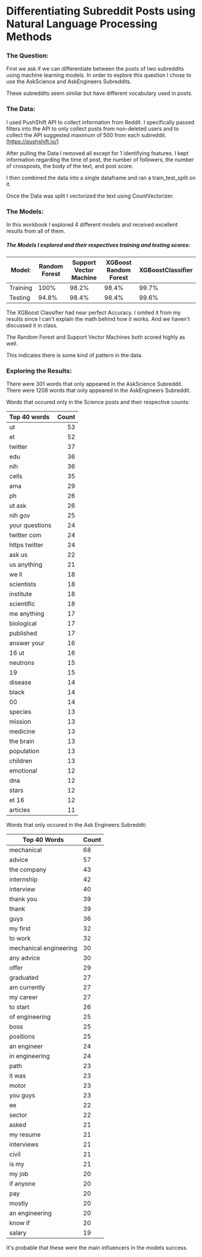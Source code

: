 # Differentiating Subreddit Posts using Natural Language Processing Methods

### The Question:

First we ask if we can differentiate between the posts of two subreddits using machine learning models. In order to explore this question I chose to use the AskScience and AskEngineers Subreddits.

These subreddits seem similar but have different vocabulary used in posts. 

### The Data:

I used PushShift API to collect information from Reddit. I specifically passed filters into the API to only collect posts from non-deleted users and to collect the API suggested maximum of 500 from each subreddit.
[https://pushshift.io/]

After pulling the Data I removed all except for 1 identifying features. I kept information regarding the time of post, the number of followers, the number of crossposts, the body of the text, and post score.

I then combined the data into a single dataframe and ran a train_test_split on it. 

Once the Data was split I vectorized the text using CountVectorizer.

### The Models:

In this workbook I explored 4 different models and received excellent results from all of them. 

##### The Models I explored and their respectives training and testing scores:

|**Model:**| Random Forest | Support Vector Machine | XGBoost Random Forest | XGBoostClassifier |
|----------|---------------|------------------------|-----------------------|-------------------|
| Training | 100%          | 98.2%                  | 98.4%                 | 99.7%             |
| Testing  | 94.8%         | 98.4%                  | 98.4%                 | 99.6%             |

The XGBoost Classifier had near perfect Accuracy. I omited it from my results since I can't explain the math behind how it works. And we haven't discussed it in class.

The Random Forest and Support Vector Machines both scored highly as well. 

This indicates there is some kind of pattern in the data.

### Exploring the Results:

There were 301 words that only appeared in the AskScience Subreddit.
There were 1208 words that only appeared in the AskEngineers Subreddit.


Words that occured only in the Science posts and their respective counts:

| Top 40 words   | Count| 
|:---------------|---:|
| ut             | 53 |
| et             | 52 |
| twitter        | 37 |
| edu            | 36 |
| nih            | 36 |
| cells          | 35 |
| ama            | 29 |
| ph             | 26 |
| ut ask         | 26 |
| nih gov        | 25 |
| your questions | 24 |
| twitter com    | 24 |
| https twitter  | 24 |
| ask us         | 22 |
| us anything    | 21 |
| we ll          | 18 |
| scientists     | 18 |
| institute      | 18 |
| scientific     | 18 |
| me anything    | 17 |
| biological     | 17 |
| published      | 17 |
| answer your    | 16 |
| 16 ut          | 16 |
| neutrons       | 15 |
| 19             | 15 |
| disease        | 14 |
| black          | 14 |
| 00             | 14 |
| species        | 13 |
| mission        | 13 |
| medicine       | 13 |
| the brain      | 13 |
| population     | 13 |
| children       | 13 |
| emotional      | 12 |
| dna            | 12 |
| stars          | 12 |
| et 16          | 12 |
| articles       | 11 |  



Words that only occured in the Ask Engineers Subreddit:

| Top 40 Words           |Count|  
|------------------------|-----|
| mechanical             | 68  |
| advice                 | 57  |
| the company            | 43  |
| internship             | 42  |
| interview              | 40  |
| thank you              | 39  |
| thank                  | 39  |
| guys                   | 36  |
| my first               | 32  |
| to work                | 32  |
| mechanical engineering | 30  |
| any advice             | 30  |
| offer                  | 29  |
| graduated              | 27  |
| am currently           | 27  |
| my career              | 27  |
| to start               | 26  |
| of engineering         | 25  |
| boss                   | 25  |
| positions              | 25  |
| an engineer            | 24  |
| in engineering         | 24  |
| path                   | 23  |
| it was                 | 23  |
| motor                  | 23  |
| you guys               | 23  |
| ee                     | 22  |
| sector                 | 22  |
| asked                  | 21  |
| my resume              | 21  |
| interviews             | 21  |
| civil                  | 21  |
| is my                  | 21  |
| my job                 | 20  |
| if anyone              | 20  |
| pay                    | 20  |
| mostly                 | 20  |
| an engineering         | 20  |
| know if                | 20  |
| salary                 | 19  |


It's probable that these were the main influencers in the models success.
